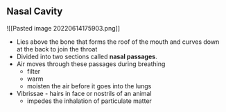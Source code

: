 ## Nasal Cavity
![[Pasted image 20220614175903.png]]
- Lies above the bone that forms the roof of the mouth and curves down at the back to join the throat
- Divided into two sections called **nasal passages**.
- Air moves through these passages during breathing
	- filter
	- warm
	- moisten the air before it goes into the lungs
- Vibrissae - hairs in face or nostrils of an animal 
	- impedes the inhalation of particulate matter